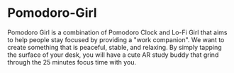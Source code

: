 # Pomodoro-Girl
Pomodoro Girl is a combination of Pomodoro Clock and Lo-Fi Girl that aims to help people stay focused by providing a "work companion". We want to create something that is peaceful, stable, and relaxing. By simply tapping the surface of your desk, you will have a cute AR study buddy that grind through the 25 minutes focus time with you.
